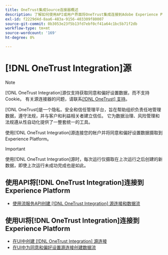 ```yaml
---
title: OneTrust集成Source连接器概述
description: 了解如何使用API或用户界面将OneTrust集成连接到Adobe Experience Platform。
exl-id: f2229d4d-8aa6-483a-9156-403309f80007
source-git-commit: 0b3053e23f5b13fd7ebf0cf41a64c1bc5b71f2db
workflow-type: tm+mt
source-wordcount: '169'
ht-degree: 0%

---
```


# [!DNL OneTrust Integration]源

>[!NOTE]
>
>[!DNL OneTrust Integration]源仅支持获取同意和偏好设置数据，而不支持Cookie。 有关源连接器的问题，请联系[[!DNL OneTrust] 支持](https://support.onetrust.com)。

[!DNL OneTrust]是一个隐私、安全和信任管理平台，旨在帮助组织负责任地管理数据，遵守法规，并与客户和利益相关者建立信任。 它为数据治理、风险管理和法规遵从性自动化提供了一整套统一的工具。

使用[!DNL OneTrust Integration]源连接您的帐户并将同意和偏好设置数据摄取到Experience Platform。

>[!IMPORTANT]
>
>使用[!DNL OneTrust Integration]源时，每次运行仅摄取在上次运行之后创建的新数据，即使上次运行未成功完成也是如此。

## 使用API将[!DNL OneTrust Integration]连接到Experience Platform

- [使用流服务API创建 [!DNL OneTrust Integration] 源连接和数据流](../../tutorials/api/create/consent-and-preferences/onetrust.md)

## 使用UI将[!DNL OneTrust Integration]连接到Experience Platform

- [在UI中创建 [!DNL OneTrust Integration] 源连接](../../tutorials/ui/create/consent-and-preferences/onetrust.md)
- [在UI中为同意和偏好设置源连接创建数据流](../../tutorials/ui/dataflow/consent-and-preferences.md)
